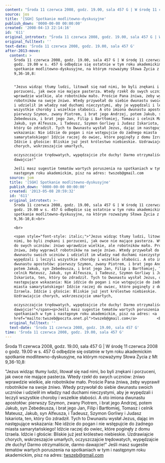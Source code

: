 ```yaml
---
content: "Środa 11 czerwca 2008, godz. 19.00, sala 457 G | W środę 11 czerwca 2008 o godz. 19.00 w s. 457 G odbędzie się ostatnie w tym roku akademickim spotkanie modlitewno-dyskusyjne, na którym rozważymy Słowa Życia z Mt 9,36-10,8:\n\n\"Jezus widząc tłumy ludzi, litował się nad nimi, bo byli znękani i porzuceni, jak owce nie mające pasterza. Wtedy rzekł do swych uczniów: żniwo wprawdzie wielkie, ale robotników mało. Proście Pana żniwa, żeby wyprawił robotników na swoje żniwo. Wtedy przywołał do siebie dwunastu swoich uczniów i udzielił im władzy nad duchami nieczystymi, aby je wypędzali i leczyli wszystkie choroby i wszelkie słabości. A oto imiona dwunastu apostołów: pierwszy Szymon, zwany Piotrem, i brat jego Andrzej, potem Jakub, syn Zebedeusza, i brat jego Jan, Filip i Bartłomiej, Tomasz i celnik Mateusz, Jakub, syn Alfeusza, i Tadeusz, Szymon Gorliwy i Judasz Iskariota, ten, który Go zdradził. Tych to Dwunastu wysłał Jezus, dając im następujące wskazania: Nie idźcie do pogan i nie wstępujcie do żadnego miasta samarytańskiego! Idźcie raczej do owiec, które poginęły z domu Izraela. Idźcie i głoście: Bliskie już jest królestwo niebieskie. Uzdrawiajcie chorych, wskrzeszajcie umarłych, \noczyszczajcie trędowatych, wypędzajcie złe duchy! Darmo otrzymaliście, darmo dawajcie!\"\nJeśli masz sugestie tematów wartych poruszenia na spotkaniach w tym i następnym roku akademickim, pisz na adres: twszeb@gmail.com         \n\n\n<!--CONTENT FROM OLD SERVER (jos before 2013): Środa 11 czerwca 2008, godz. 19.00, sala 457 G | W środę 11 czerwca 2008 o godz. 19.00 w s. 457 G odbędzie się ostatnie w tym roku akademickim spotkanie modlitewno-dyskusyjne, na którym rozważymy Słowa Życia z Mt 9,36-10,8:\n\r\n\n\r\n\"Jezus widząc tłumy ludzi, litował się nad nimi, bo byli znękani i porzuceni, jak owce nie mające pasterza. Wtedy rzekł do swych uczniów: żniwo wprawdzie wielkie, ale robotników mało. Proście Pana żniwa, żeby wyprawił robotników na swoje żniwo. Wtedy przywołał do siebie dwunastu swoich uczniów i udzielił im władzy nad duchami nieczystymi, aby je wypędzali i leczyli wszystkie choroby i wszelkie słabości. A oto imiona dwunastu apostołów: pierwszy Szymon, zwany Piotrem, i brat jego Andrzej, potem Jakub, syn Zebedeusza, i brat jego Jan, Filip i Bartłomiej, Tomasz i celnik Mateusz, Jakub, syn Alfeusza, i Tadeusz, Szymon Gorliwy i Judasz Iskariota, ten, który Go zdradził. Tych to Dwunastu wysłał Jezus, dając im następujące wskazania: Nie idźcie do pogan i nie wstępujcie do żadnego miasta samarytańskiego! Idźcie raczej do owiec, które poginęły z domu Izraela. Idźcie i głoście: Bliskie już jest królestwo niebieskie. Uzdrawiajcie chorych, wskrzeszajcie umarłych, oczyszczajcie trędowatych, wypędzajcie złe duchy! Darmo otrzymaliście, darmo dawajcie!\"\nJeśli masz sugestie tematów wartych poruszenia na spotkaniach w tym i następnym roku akademickim, pisz na adres: twszeb@gmail.com         \n\r\n                  \n-->"
source: jos
title: '[SGH] Spotkanie modlitewno-dyskusyjne'
publish_down: '0000-00-00 00:00:00'
created: '2008-04-13 22:14:16'
id: '611'
original_introtext: "Środa 11 czerwca 2008, godz. 19.00, sala 457 G | W środę 11 czerwca 2008 o godz. 19.00 w s. 457 G odbędzie się ostatnie w tym roku akademickim spotkanie modlitewno-dyskusyjne, na którym rozważymy Słowa Życia z Mt 9,36-10,8:<br>\r\n<br>\r\n<span style=\"font-style: italic;\">\"Jezus widząc tłumy ludzi, litował się nad nimi, bo byli znękani i porzuceni, jak owce nie mające pasterza. Wtedy rzekł do swych uczniów: żniwo wprawdzie wielkie, ale robotników mało. Proście Pana żniwa, żeby wyprawił robotników na swoje żniwo. Wtedy przywołał do siebie dwunastu swoich uczniów i udzielił im władzy nad duchami nieczystymi, aby je wypędzali i leczyli wszystkie choroby i wszelkie słabości. A oto imiona dwunastu apostołów: pierwszy Szymon, zwany Piotrem, i brat jego Andrzej, potem Jakub, syn Zebedeusza, i brat jego Jan, Filip i Bartłomiej, Tomasz i celnik Mateusz, Jakub, syn Alfeusza, i Tadeusz, Szymon Gorliwy i Judasz Iskariota, ten, który Go zdradził. Tych to Dwunastu wysłał Jezus, dając im następujące wskazania: Nie idźcie do pogan i nie wstępujcie do żadnego miasta samarytańskiego! Idźcie raczej do owiec, które poginęły z domu Izraela. Idźcie i głoście: Bliskie już jest królestwo niebieskie. Uzdrawiajcie chorych, wskrzeszajcie umarłych, oczyszczajcie trędowatych, wypędzajcie złe duchy! Darmo otrzymaliście, darmo dawajcie!\"</span><p>Jeśli masz sugestie tematów wartych poruszenia na spotkaniach w tym i następnym roku akademickim, pisz na adres: <a href=\"mailto:twszeb@poczta.onet.pl\">twszeb@gmail.com</a>         <br>\r\n                  "
original_fulltext: ''
text-date: 'Środa 11 czerwca 2008, godz. 19.00, sala 457 G'
after-2013-move:
  content: >
    Środa 11 czerwca 2008, godz. 19.00, sala 457 G | W środę 11 czerwca 2008 o
    godz. 19.00 w s. 457 G odbędzie się ostatnie w tym roku akademickim
    spotkanie modlitewno-dyskusyjne, na którym rozważymy Słowa Życia z Mt
    9,36-10,8:


    "Jezus widząc tłumy ludzi, litował się nad nimi, bo byli znękani i
    porzuceni, jak owce nie mające pasterza. Wtedy rzekł do swych uczniów: żniwo
    wprawdzie wielkie, ale robotników mało. Proście Pana żniwa, żeby wyprawił
    robotników na swoje żniwo. Wtedy przywołał do siebie dwunastu swoich uczniów
    i udzielił im władzy nad duchami nieczystymi, aby je wypędzali i leczyli
    wszystkie choroby i wszelkie słabości. A oto imiona dwunastu apostołów:
    pierwszy Szymon, zwany Piotrem, i brat jego Andrzej, potem Jakub, syn
    Zebedeusza, i brat jego Jan, Filip i Bartłomiej, Tomasz i celnik Mateusz,
    Jakub, syn Alfeusza, i Tadeusz, Szymon Gorliwy i Judasz Iskariota, ten,
    który Go zdradził. Tych to Dwunastu wysłał Jezus, dając im następujące
    wskazania: Nie idźcie do pogan i nie wstępujcie do żadnego miasta
    samarytańskiego! Idźcie raczej do owiec, które poginęły z domu Izraela.
    Idźcie i głoście: Bliskie już jest królestwo niebieskie. Uzdrawiajcie
    chorych, wskrzeszajcie umarłych, 

    oczyszczajcie trędowatych, wypędzajcie złe duchy! Darmo otrzymaliście, darmo
    dawajcie!"

    Jeśli masz sugestie tematów wartych poruszenia na spotkaniach w tym i
    następnym roku akademickim, pisz na adres: twszeb@gmail.com         
  source: jom
  title: '[SGH] Spotkanie modlitewno-dyskusyjne'
  publish_down: '0000-00-00 00:00:00'
  created: '2013-05-08 20:59:32'
  id: '611'
  original_introtext: >-
    Środa 11 czerwca 2008, godz. 19.00, sala 457 G | W środę 11 czerwca 2008 o
    godz. 19.00 w s. 457 G odbędzie się ostatnie w tym roku akademickim
    spotkanie modlitewno-dyskusyjne, na którym rozważymy Słowa Życia z Mt
    9,36-10,8:<br>

    <br>

    <span style="font-style: italic;">"Jezus widząc tłumy ludzi, litował się nad
    nimi, bo byli znękani i porzuceni, jak owce nie mające pasterza. Wtedy rzekł
    do swych uczniów: żniwo wprawdzie wielkie, ale robotników mało. Proście Pana
    żniwa, żeby wyprawił robotników na swoje żniwo. Wtedy przywołał do siebie
    dwunastu swoich uczniów i udzielił im władzy nad duchami nieczystymi, aby je
    wypędzali i leczyli wszystkie choroby i wszelkie słabości. A oto imiona
    dwunastu apostołów: pierwszy Szymon, zwany Piotrem, i brat jego Andrzej,
    potem Jakub, syn Zebedeusza, i brat jego Jan, Filip i Bartłomiej, Tomasz i
    celnik Mateusz, Jakub, syn Alfeusza, i Tadeusz, Szymon Gorliwy i Judasz
    Iskariota, ten, który Go zdradził. Tych to Dwunastu wysłał Jezus, dając im
    następujące wskazania: Nie idźcie do pogan i nie wstępujcie do żadnego
    miasta samarytańskiego! Idźcie raczej do owiec, które poginęły z domu
    Izraela. Idźcie i głoście: Bliskie już jest królestwo niebieskie.
    Uzdrawiajcie chorych, wskrzeszajcie umarłych, 

    oczyszczajcie trędowatych, wypędzajcie złe duchy! Darmo otrzymaliście, darmo
    dawajcie!"</span><p>Jeśli masz sugestie tematów wartych poruszenia na
    spotkaniach w tym i następnym roku akademickim, pisz na adres: <a
    href="mailto:twszeb@poczta.onet.pl">twszeb@gmail.com</a>         <br>
  original_fulltext: ''
  text-date: 'Środa 11 czerwca 2008, godz. 19.00, sala 457 G'
time: 'Środa 11 czerwca 2008, godz. 19.00, sala 457 G'
---
```

Środa 11 czerwca 2008, godz. 19.00, sala 457 G | W środę 11 czerwca 2008 o godz. 19.00 w s. 457 G odbędzie się ostatnie w tym roku akademickim spotkanie modlitewno-dyskusyjne, na którym rozważymy Słowa Życia z Mt 9,36-10,8:

"Jezus widząc tłumy ludzi, litował się nad nimi, bo byli znękani i porzuceni, jak owce nie mające pasterza. Wtedy rzekł do swych uczniów: żniwo wprawdzie wielkie, ale robotników mało. Proście Pana żniwa, żeby wyprawił robotników na swoje żniwo. Wtedy przywołał do siebie dwunastu swoich uczniów i udzielił im władzy nad duchami nieczystymi, aby je wypędzali i leczyli wszystkie choroby i wszelkie słabości. A oto imiona dwunastu apostołów: pierwszy Szymon, zwany Piotrem, i brat jego Andrzej, potem Jakub, syn Zebedeusza, i brat jego Jan, Filip i Bartłomiej, Tomasz i celnik Mateusz, Jakub, syn Alfeusza, i Tadeusz, Szymon Gorliwy i Judasz Iskariota, ten, który Go zdradził. Tych to Dwunastu wysłał Jezus, dając im następujące wskazania: Nie idźcie do pogan i nie wstępujcie do żadnego miasta samarytańskiego! Idźcie raczej do owiec, które poginęły z domu Izraela. Idźcie i głoście: Bliskie już jest królestwo niebieskie. Uzdrawiajcie chorych, wskrzeszajcie umarłych, 
oczyszczajcie trędowatych, wypędzajcie złe duchy! Darmo otrzymaliście, darmo dawajcie!"
Jeśli masz sugestie tematów wartych poruszenia na spotkaniach w tym i następnym roku akademickim, pisz na adres: twszeb@gmail.com         


<!--CONTENT FROM OLD SERVER (jos before 2013): Środa 11 czerwca 2008, godz. 19.00, sala 457 G | W środę 11 czerwca 2008 o godz. 19.00 w s. 457 G odbędzie się ostatnie w tym roku akademickim spotkanie modlitewno-dyskusyjne, na którym rozważymy Słowa Życia z Mt 9,36-10,8:



"Jezus widząc tłumy ludzi, litował się nad nimi, bo byli znękani i porzuceni, jak owce nie mające pasterza. Wtedy rzekł do swych uczniów: żniwo wprawdzie wielkie, ale robotników mało. Proście Pana żniwa, żeby wyprawił robotników na swoje żniwo. Wtedy przywołał do siebie dwunastu swoich uczniów i udzielił im władzy nad duchami nieczystymi, aby je wypędzali i leczyli wszystkie choroby i wszelkie słabości. A oto imiona dwunastu apostołów: pierwszy Szymon, zwany Piotrem, i brat jego Andrzej, potem Jakub, syn Zebedeusza, i brat jego Jan, Filip i Bartłomiej, Tomasz i celnik Mateusz, Jakub, syn Alfeusza, i Tadeusz, Szymon Gorliwy i Judasz Iskariota, ten, który Go zdradził. Tych to Dwunastu wysłał Jezus, dając im następujące wskazania: Nie idźcie do pogan i nie wstępujcie do żadnego miasta samarytańskiego! Idźcie raczej do owiec, które poginęły z domu Izraela. Idźcie i głoście: Bliskie już jest królestwo niebieskie. Uzdrawiajcie chorych, wskrzeszajcie umarłych, oczyszczajcie trędowatych, wypędzajcie złe duchy! Darmo otrzymaliście, darmo dawajcie!"
Jeśli masz sugestie tematów wartych poruszenia na spotkaniach w tym i następnym roku akademickim, pisz na adres: twszeb@gmail.com         

                  
-->

<!--{{json:{"created_date":"2008-04-13 22:14:16","publish_down":"0000-00-00 00:00:00","id":"611"}}}-->